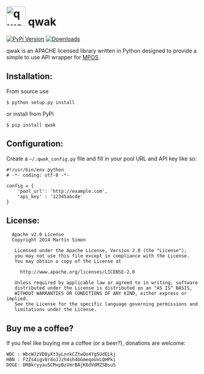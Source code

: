<h1><img src="https://raw.github.com/c0ding/qwak/master/doc/qwak.png" height=50 alt="qwak" title="qwak"> qwak</h1>

[![PyPi Version](http://img.shields.io/pypi/v/qwak.svg)](https://pypi.python.org/pypi/qwak/)   [![Downloads](http://img.shields.io/pypi/dm/qwak.svg)](https://pypi.python.org/pypi/qwak/)


qwak is an APACHE licensed library written in Python designed to provide a simple to use API wrapper for [MPOS](https://github.com/MPOS/php-mpos).

## Installation:

From source use

    $ python setup.py install

or install from PyPi

    $ pip install qwak

## Configuration:

Create a ```~/.qwak_config.py``` file and fill in your pool URL and API key like so:

```
#!/usr/bin/env python
# -*- coding: utf-8 -*-

config = {
	'pool_url': 'http://example.com',
	'api_key' : '12345abcde'
}
```

## License:

```
  Apache v2.0 License
  Copyright 2014 Martin Simon

   Licensed under the Apache License, Version 2.0 (the "License");
   you may not use this file except in compliance with the License.
   You may obtain a copy of the License at

     http://www.apache.org/licenses/LICENSE-2.0

   Unless required by applicable law or agreed to in writing, software
   distributed under the License is distributed on an "AS IS" BASIS,
   WITHOUT WARRANTIES OR CONDITIONS OF ANY KIND, either express or implied.
   See the License for the specific language governing permissions and
   limitations under the License.

```

## Buy me a coffee?

If you feel like buying me a coffee (or a beer?), donations are welcome:

```
WDC : WbcWJzVD8yXt3yLnnkCZtwQo4YgSUdELkj
HBN : F2Zs4igv8r4oJJzh4sh4bGmeqoUxLQHPki
DOGE: DRBkryyau5CMxpBzVmrBAjK6dVdMZSBsuS
```
